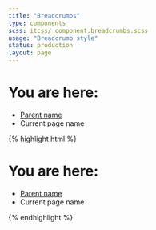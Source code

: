 ```yaml
---
title: "Breadcrumbs"
type: components
scss: itcss/_component.breadcrumbs.scss
usage: "Breadcrumb style"
status: production
layout: page
---
```


<div class="example">
<div class="breadcrumbs" aria-label="breadcrumb" role="navigation">
    <h1 id="breadcrumbLabel" class="breadcrumbs__heading">You are here:</h1>
    <nav>
        <ul class="breadcrumbs__list" aria-labelledby="breadcrumbLabel">
            <li class="breadcrumbs__item"><a class="breadcrumbs__link" href="#">Parent name</a></li>            
            <li class="breadcrumbs__item">Current page name</li>
        </ul>
    </nav>
</div>
</div>

{% highlight html %}
<div class="breadcrumbs" aria-label="breadcrumb" role="navigation">
    <h1 id="breadcrumbLabel" class="breadcrumbs__heading">You are here:</h1>
    <nav>
        <ul class="breadcrumbs__list" aria-labelledby="breadcrumbLabel">
            <li class="breadcrumbs__item"><a class="breadcrumbs__link" href="#">Parent name</a></li>            
            <li class="breadcrumbs__item">Current page name</li>
        </ul>
    </nav>
</div>
{% endhighlight %}